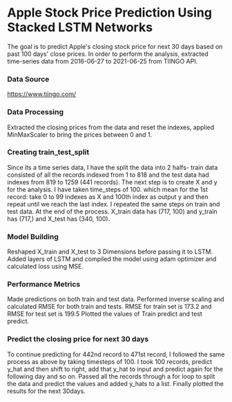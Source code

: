# Apple Stock Price Prediction Using Stacked LSTM Networks
The goal is to predict Apple's closing stock price for next 30 days based on past 100 days' close prices. In order to perform the analysis, extracted time-series data from 2016-06-27 to 2021-06-25 from TIINGO API.
### Data Source
https://www.tiingo.com/
### Data Processing
Extracted the closing prices from the data and reset the indexes, applied MinMaxScaler to bring the prices between 0 and 1. 
### Creating train_test_split
Since its a time series data, I have the split the data into 2 halfs- train data consisted of all the records indexed from 1 to 818 and the test data had indexes from 819 to 1259 (441 records).
The next step is to create X and y for the analysis. I have taken time_steps of 100. which mean for the 1st record: take 0 to 99 indexes as X and 100th index as output y and then repeat until we reach the last index. I repeated the same steps on train and test data. 
At the end of the process. X_train data has (717, 100) and y_train has (717,) and  X_test has (340, 100).
### Model Building
Reshaped X_train and X_test to 3 Dimensions before passing it to LSTM.
Added layers of LSTM and compiled the model using adam optimizer and calculated loss using MSE.
### Performance Metrics
Made predictions on both train and test data. Performed inverse scaling and calculated RMSE for both train and tests. RMSE for train set is 173.2 and RMSE for test set is 199.5
Plotted the values of Train predict and test predict.
### Predict the closing price for next 30 days
To continue predicting for 442nd record to 471st record, I followed the same process as above by taking timesteps of 100. I took 100 records, predict y_hat and then shift to right, add that y_hat to input and predict again for the following day and so on.
Passed all the records through a for loop to split the data and predict the values and added y_hats to a list.
Finally plotted the results for the next 30days.



